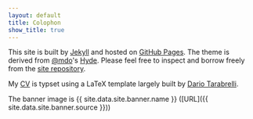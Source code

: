 ```yaml
---
layout: default
title: Colophon
show_title: true
---
```


This site is built by [Jekyll](http://jekyll.rb) and hosted on [GitHub Pages](https://pages.github.com/).
The theme is derived from [@mdo](https://twitter.com/mdo)'s [Hyde](http://hyde.getpoole.com/).
Please feel free to inspect and borrow freely from the [site repository](http://github.com/mdlincoln/mdlincoln.github.io).

My [CV](/about) is typset using a LaTeX template largely built by [Dario Tarabrelli](http://nitens.org/taraborelli/cvtex).

The banner image is {{ site.data.site.banner.name }} ([URL]({{ site.data.site.banner.source }}))
